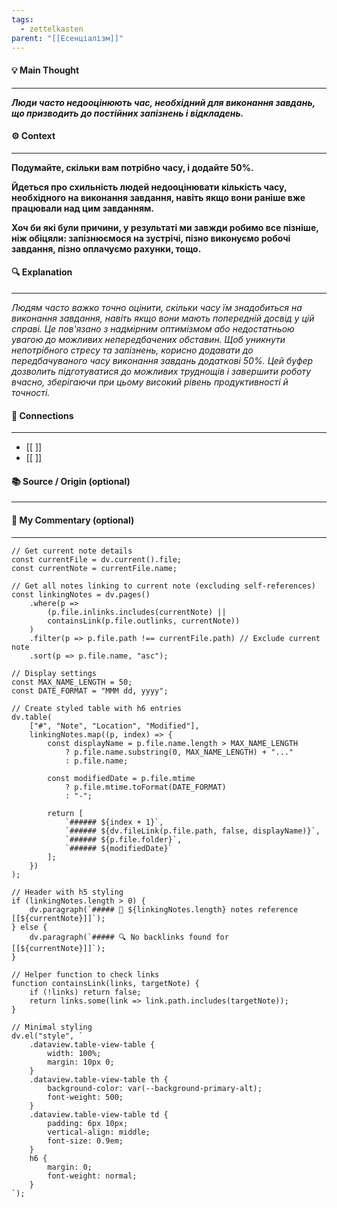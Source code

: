 ```yaml
---
tags:
  - zettelkasten
parent: "[[Есенціалізм]]"
---
```

#### 💡 Main Thought  
---
***Люди часто недооцінюють час, необхідний для виконання завдань, що призводить до постійних запізнень і відкладень.***

#### ⚙ Context  
---
**Подумайте, скільки вам потрібно часу, і додайте 50%.**

**Йдеться про схильність людей недооцінювати кількість часу, необхідного на виконання завдання, навіть якщо вони раніше вже працювали над цим завданням.**

**Хоч би які були причини, у результаті ми завжди робимо все пізніше, ніж обіцяли: запізнюємося на зустрічі, пізно виконуємо робочі завдання, пізно оплачуємо рахунки, тощо.**

#### 🔍 Explanation  
---
*Людям часто важко точно оцінити, скільки часу їм знадобиться на виконання завдання, навіть якщо вони мають попередній досвід у цій справі. Це пов'язано з надмірним оптимізмом або недостатньою увагою до можливих непередбачених обставин. Щоб уникнути непотрібного стресу та запізнень, корисно додавати до передбачуваного часу виконання завдань додаткові 50%. Цей буфер дозволить підготуватися до можливих труднощів і завершити роботу вчасно, зберігаючи при цьому високий рівень продуктивності й точності.*

#### 🧱 Connections  
---
- [[ ]]  
- [[ ]]


#### 📚 Source / Origin (optional)  
---


#### 🧠 My Commentary (optional)  
---


```dataviewjs
// Get current note details
const currentFile = dv.current().file;
const currentNote = currentFile.name;

// Get all notes linking to current note (excluding self-references)
const linkingNotes = dv.pages()
    .where(p => 
        (p.file.inlinks.includes(currentNote) || 
        containsLink(p.file.outlinks, currentNote))
    )
    .filter(p => p.file.path !== currentFile.path) // Exclude current note
    .sort(p => p.file.name, "asc");

// Display settings
const MAX_NAME_LENGTH = 50;
const DATE_FORMAT = "MMM dd, yyyy";

// Create styled table with h6 entries
dv.table(
    ["#", "Note", "Location", "Modified"],
    linkingNotes.map((p, index) => {
        const displayName = p.file.name.length > MAX_NAME_LENGTH
            ? p.file.name.substring(0, MAX_NAME_LENGTH) + "..." 
            : p.file.name;
        
        const modifiedDate = p.file.mtime 
            ? p.file.mtime.toFormat(DATE_FORMAT) 
            : "-";

        return [
            `###### ${index + 1}`,
            `###### ${dv.fileLink(p.file.path, false, displayName)}`,
            `###### ${p.file.folder}`,
            `###### ${modifiedDate}`
        ];
    })
);

// Header with h5 styling
if (linkingNotes.length > 0) {
    dv.paragraph(`##### 📌 ${linkingNotes.length} notes reference [[${currentNote}]]`);
} else {
    dv.paragraph(`##### 🔍 No backlinks found for [[${currentNote}]]`);
}

// Helper function to check links
function containsLink(links, targetNote) {
    if (!links) return false;
    return links.some(link => link.path.includes(targetNote));
}

// Minimal styling
dv.el("style", `
    .dataview.table-view-table {
        width: 100%;
        margin: 10px 0;
    }
    .dataview.table-view-table th {
        background-color: var(--background-primary-alt);
        font-weight: 500;
    }
    .dataview.table-view-table td {
        padding: 6px 10px;
        vertical-align: middle;
        font-size: 0.9em;
    }
    h6 {
        margin: 0;
        font-weight: normal;
    }
`);
```